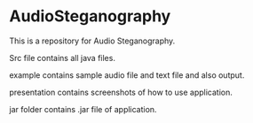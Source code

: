# AudioSteganography
This is a repository for Audio Steganography.

Src file contains all java files.

example contains sample audio file and text file and also output.

presentation contains screenshots of how to use application.

jar folder contains .jar file of application.

